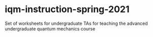 # iqm-instruction-spring-2021

Set of worksheets for undergraduate TAs for teaching the advanced undergraduate quantum mechanics course
